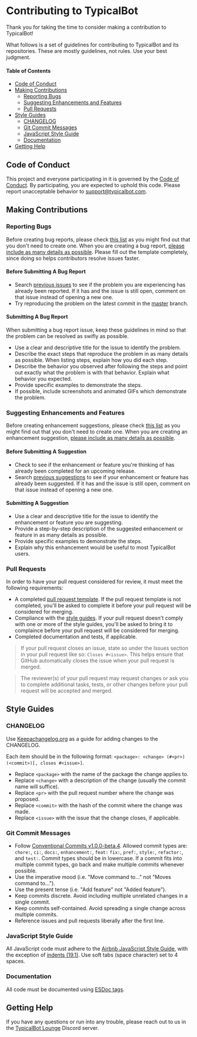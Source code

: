 # Contributing to TypicalBot

Thank you for taking the time to consider making a contribution to TypicalBot!

What follows is a set of guidelines for contributing to TypicalBot and its repositories. These are mostly guidelines, not rules. Use your best judgment.

#### Table of Contents

- [Code of Conduct](#code-of-conduct)
- [Making Contributions](#making-contributions)
  - [Reporting Bugs](#reporting-bugs)
  - [Suggesting Enhancements and Features](#suggesting-enhancements-and-features)
  - [Pull Requests](#pull-requests)
- [Style Guides](#style-guides)
  - [CHANGELOG](#changelog)
  - [Git Commit Messages](#git-commit-messages)
  - [JavaScript Style Guide](#javascript-style-guide)
  - [Documentation](#documentation)
- [Getting Help](#getting-help)

## Code of Conduct

This project and everyone participating in it is governed by the [Code of Conduct](CODE_OF_CONDUCT.md). By participating, you are expected to uphold this code. Please report unacceptable behavior to [support@typicalbot.com](mailto:support@typicalbot.com).

## Making Contributions

### Reporting Bugs

Before creating bug reports, please check [this list](#before-submitting-a-bug-report) as you might find out that you don't need to create one. When you are creating a bug report, [please include as many details as possible](#submitting-a-bug-report). Please fill out the template completely, since doing so helps contributors resolve issues faster.

#### Before Submitting A Bug Report

- Search [previous issues](https://github.com/search?q=+is%3Aissue+user%3Atypicalbot) to see if the problem you are experiencing has already been reported. If it has and the issue is still open, comment on that issue instead of opening a new one.
- Try reproducing the problem on the latest commit in the [master](https://github.com/typicalbot/typicalbot/tree/master) branch.

#### Submitting A Bug Report

When submitting a bug report issue, keep these guidelines in mind so that the problem can be resolved as swifly as possible.

- Use a clear and descriptive title for the issue to identify the problem.
- Describe the exact steps that reproduce the problem in as many details as possible. When listing steps, explain how you did each step.
- Describe the behavior you observed after following the steps and point out exactly what the problem is with that behavior. Explain what behavior you expected.
- Provide specific examples to demonstrate the steps.
- If possible, include screenshots and animated GIFs which demonstrate the problem.

### Suggesting Enhancements and Features

Before creating enhancement suggestions, please check [this list](#before-submitting-a-suggestion) as you might find out that you don't need to create one. When you are creating an enhancement suggestion, [please include as many details as possible](#submitting-an-enhancement-suggestion).

#### Before Submitting A Suggestion

- Check to see if the enhancement or feature you're thinking of has already been completed for an upcoming release.
- Search [previous suggestions](https://github.com/search?q=+is%3Aissue+user%3Atypicalbot) to see if your enhancement or feature has already been suggested. If it has and the issue is still open, comment on that issue instead of opening a new one.

#### Submitting A Suggestion

- Use a clear and descriptive title for the issue to identify the enhancement or feature you are suggesting.
- Provide a step-by-step description of the suggested enhancement or feature in as many details as possible.
- Provide specific examples to demonstrate the steps.
- Explain why this enhancement would be useful to most TypicalBot users.

### Pull Requests

In order to have your pull request considered for review, it must meet the following requirements:

- A completed [pull request template](https://github.com/typicalbot/typicalbot/blob/master/.github/PULL_REQUEST_TEMPLATE.md). If the pull request template is not completed, you'll be asked to complete it before your pull request will be considered for merging.
- Compliance with the [style guides](#style-guides). If your pull request doesn't comply with one or more of the style guides, you'll be asked to bring it to complaince before your pull request will be considered for merging.
- Completed documentation and tests, if applicable.

> If your pull request closes an issue, state so under the Issues section in your pull request like so: `Closes #<issue>`. This helps ensure that GitHub automatically closes the issue when your pull request is merged.

> The reviewer(s) of your pull request may request changes or ask you to complete additional tasks, tests, or other changes before your pull request will be accepted and merged.

## Style Guides

### CHANGELOG

Use [Keepachangelog.org](https://keepachangelog.com/en/1.0.0/) as a guide for adding changes to the CHANGELOG.

Each item should be in the following format: `<package>: <change> (#<pr>) (<commit>)[, closes #<issue>]`.

- Replace `<package>` with the name of the package the change applies to.
- Replace `<change>` with a description of the change (usually the commit name will suffice).
- Replace `<pr>` with the pull request number where the change was proposed.
- Replace `<commit>` with the hash of the commit where the change was made.
- Replace `<issue>` with the issue that the change closes, if applicable.

### Git Commit Messages

- Follow [Conventional Commits v1.0.0-beta.4](https://www.conventionalcommits.org/en/v1.0.0-beta.4/). Allowed commit types are: `chore:`, `ci:`, `docs:`, `enhancement:`, `feat:` `fix:`, `pref:`, `style:`, `refactor:`, and `test:`. Commit types should be in lowercase. If a commit fits into multiple commit types, go back and make multiple commits whenever possible.
- Use the imperative mood (i.e. "Move command to..." not "Moves command to...").
- Use the present tense (i.e. "Add feature" not "Added feature").
- Keep commits discrete. Avoid including multiple unrelated changes in a single commit.
- Keep commits self-contained. Avoid spreading a single change across multiple commits.
- Reference issues and pull requests liberally after the first line.

### JavaScript Style Guide

All JavaScript code must adhere to the [Airbnb JavaScript Style Guide](https://github.com/airbnb/javascript), with the exception of [indents (19.1)](https://github.com/airbnb/javascript#whitespace--spaces). Use soft tabs (space character) set to 4 spaces.

### Documentation

All code must be documented using [ESDoc tags](https://esdoc.org/manual/tags.html).

## Getting Help

If you have any questions or run into any trouble, please reach out to us in the [TypicalBot Lounge](https://discord.gg/typicalbot) Discord server.
